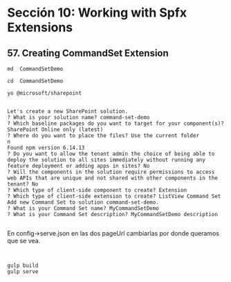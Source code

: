 # Sección 10: Working with Spfx Extensions

## 57. Creating CommandSet Extension
```cmc
md  CommandSetDemo

cd  CommandSetDemo

yo @microsoft/sharepoint


Let's create a new SharePoint solution.
? What is your solution name? command-set-demo
? Which baseline packages do you want to target for your component(s)? SharePoint Online only (latest)
? Where do you want to place the files? Use the current folder
n
Found npm version 6.14.13
? Do you want to allow the tenant admin the choice of being able to deploy the solution to all sites immediately without running any feature deployment or adding apps in sites? No
? Will the components in the solution require permissions to access web APIs that are unique and not shared with other components in the tenant? No
? Which type of client-side component to create? Extension
? Which type of client-side extension to create? ListView Command Set
Add new Command Set to solution command-set-demo.
? What is your Command Set name? MyCommandSetDemo
? What is your Command Set description? MyCommandSetDemo description


```
En config->serve.json en las dos pageUrl cambiarlas por donde queramos que se vea.

```cmc


gulp build
gulp serve
```